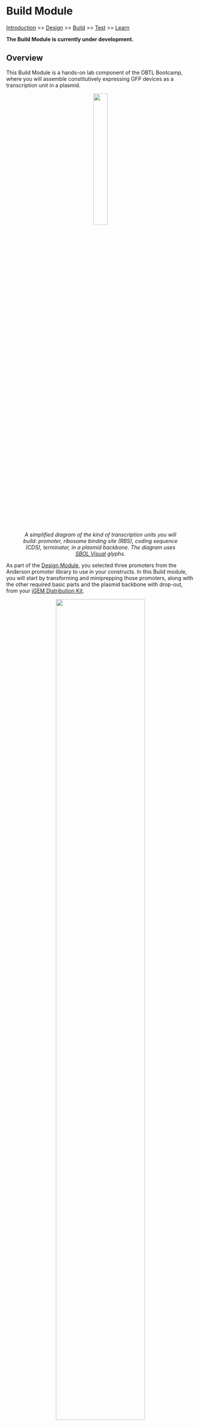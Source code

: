 # Build Module
[Introduction](/0_intro/0_intro.md) >> [Design](/1_design/1_design.md) >> [Build](/2_build/2_build.md) >> [Test](/3_test/3_test.md) >> [Learn](/4_learn/4_learn.md)

**The Build Module is currently under development.**

## Overview
This Build Module is a hands-on lab component of the DBTL Bootcamp, where you will assemble constitutively expressing GFP devices as a transcription unit in a plasmid.
 

<center>
<figure>
<img src="../0_intro/assets/images/transcription-unit-labeled.png" width=30% />
<figcaption>
<i>A simplified diagram of the kind of transcription units you will build: promoter, ribosome binding site (RBS), coding sequence (CDS), terminator, in a plasmid backbone. 
The diagram uses <a href="https://sbolstandard.org/visual-about/">SBOL Visual</a> glyphs.</i>
</figcaption>
</figure>
</center>


As part of the [Design Module](/1_design/1_design.md), you selected three promoters from the Anderson promoter library to use in your constructs. 
In this Build module, you will start by transforming and miniprepping those promoters, along with the other required basic parts and the plasmid backbone with drop-out, from your [iGEM Distribution Kit](https://technology.igem.org/distribution/introduction).


<center>
<figure>
<img src="assets/images/GGA-Transformations.png" width=75% />
<figcaption>
<i>Visualization of the basic parts and plasmid backbone needed for the assembly of transcriptional units. The three promoters are those selected in the Design Module.</i>
</figcaption>
</figure>
</center>
 
Once you have miniprepped the basic parts and the plasmid backbone with drop-out, you will use [Golden Gate Assembly (GGA)](https://technology.igem.org/assembly/golden-gate) reactions to build the three constitutively expressing GFP constructs that you designed and _in silico_ assembled in the [Design Module](/1_design/1_design.md).
Within each reaction, all plasmids will be digested with a Type IIS restriction enzyme, allowing for the complementary overhangs flanking the parts and the plasmid backbone to ligate together.

<center>
<figure>
<img src="assets/images/GGA-Assembly-Reaction.png" width=75% />
<figcaption>
<i>Simplified diagram of a single GGA reaction after BsaI has excised the basic parts from their plasmid backbone. Not pictured: the excised plasmid backbones and RFP drop-out.</i>
</figcaption>
</figure>
</center>

Finally, after the reactions have been transformed, you can can validate that your assembled constructs match your _in silico_ assemblies, and proceed to the [Test Module](/3_test/3_test.md), where you will characterize them. 

While this module includes a fairly standard workflow to get to this point, it does take 5/6-days with several steps which we have elaborated on in the [Workflow Overview section](#workflow-overview).


> **IMPORTANT:** As with all experimental procedures, preparation is of key importance. 
Before starting in the lab, read through the entire module: familiarize yourself with the protocols, the materials, and the equipment needed.

### Can't Build? Don't worry!

If you are unable to assemble your designed constructs, or have decided not to do the Build Module, you can (mostly) skip this module. 
Instead, you can transform a selection of [Interlab devices](#build-alternative-interlab-devices) directly from the Distribution Kit, and use those in the [Test Module](/3_test/3_test.md). 
_No assembly required!_

### What you will need to know before you start
- **IMPORTANT:** 
Before you start any work in the lab, make sure you have completed ALL of your institution's safety requirements.
- Core concepts & terminology from the [Introduction](/0_intro/0_intro.md) and [Design Module](/1_design/1_design.md).
- Basic laboratory techniques and familiarity with all the equipment that are used in the workflow/protocols below.
- Keeping a good notebook! Make sure to follow best practices and any guidelines from your lab group, but [here](/2_build/tips-notebook.md) are some general tips.

## Resources Needed
The following are the resources needed for the Build Module. 

- Chemically competent _E. coli_ cells, preferably DH5a and DH10b, or strains with recA1 and endA1 mutations
- Miniprep DNA extraction kit to isolate plasmid DNA from transformed cells
- Media: 
    - LB broth
    - SOC broth
    - LB agar plates
    - Kanamycin and chloramphenicol antibiotic stocks
    - 80% sterile glycerol.
- Enzymes, buffers, and other reagents 
    - BsaI and associated buffers
    - T4 DNA Ligase and associated buffers
    - Optional: BSA + PEG-3350
- Equipment: 
    - micropipettes and tips
    - water bath or heat block for transformations
    - Nanodrop, Qubit & reagents, or other device to measure DNA concentration
    - Thermocyler for GGA
- Other materials
    - plate spreaders / glass beads
    - 14-mL cell culture tubes
    - PCR and microcentrifuge tubes
    - ice bucket and ice or cold block
    - iGEM Distribution Kit

>**Note** that this list is not completely exhaustive as there are some things that we assume your lab has access to, from small things (lab pens, glassware) to larger ones (-80°C freezer, centrifuge).
We have also not included quantities, it is important for you to understand the workflow, read through the protocols, and keep track of those yourself. 

## Workflow Overview
The following is a 6-day plan for the Build Module, that will take you from transforming parts from the iGEM Distribution Kit, to assembling your constructs, and finally preparing glycerol stocks for future use. 

You or your lab may have your preferred protocols (and workflow) for all of the steps in this plan, so feel free to use those. 
However, we have also included recommended protocols and tips from iGEM and the iGEM Engineering Committee, which in case of issues, we are more adept at providing troubleshooting help for.

Depending on your level of experience and/or available time, you may be able to combine the Day 4 work (transform assembly reaction) with Day 3, to shorten this workflow to 5 days.

> **IMPORTANT:** All parts from the distribution kit MUST first be transformed into competent cells. 
Once these cells are growing, you can make glycerol stocks and miniprep the plasmids from overnight cultures. 
These miniprepped plasmids are what you will use for the assembly reactions. 
DO NOT use DNA from the distribution kit directly in an assembly reaction.

- **[Day 0](#day-0)** (Before you start)
    - Competent cells
    - Antibiotic stocks and media
- **[Day 1](#day-1)**
    - Transform plasmids from Distribution Kit*
- **[Day 2](#day-2)**
    - Pick colonies and inoculate overnight cultures
- **[Day 3](#day-3)**
    - Make glycerol stocks
    - Make minipreps and quantify DNA
    - Setup Assembly reaction
- **[Day 4](#day-4)**
    - Transform assembly reaction
- **[Day 5](#day-5)**
    - Screen colonies 
    - Select GFP-positive colonies and inoculate overnight cultures
- **[Day 6](#day-6)**
    - Make glycerol stocks
    - Miniprep plasmids
    - Confirm plasmid sequences

> **Note:** This plan does not include time for the following:
> - preparing & testing competent cells
> - sequence confirmation of parts/constructs

## Day 0
Day 0 includes materials and reagents that you will need before you start.
It is quite common to have these already in accesible in the lab, but you should make sure you have enough to complete the Build module.

### Competent cells
There are two general types of [competent _E. coli_ cells](https://en.wikipedia.org/wiki/Transformation_(genetics)#Bacterial): chemically competent and electrocompetent. 
Electrocompetent cells require an electroporator which you may not have access to in your lab. 
So for this bootcamp, we will cover making and using chemically competent cells, since you only need a heated water bath or heat block to transform the plasmids into your cells. 

For chemically competent cells, you can either purchase these cells from a vendor or make them in the lab.
Vendors will often sell a range of competent cells for different purposes and transformation efficiencies. 
These commercial competent cells are validated so it can make troubleshooting easier, but they are an added expense. 

If you are unable to purchase competent cells, we have provided a protocol below so you can make your own cells and test their efficiency. 

#### Protocols
- [Preparing Competent Cells](./protocol-preparing-competent-cells.md)
- [Competent Cell Efficiency](./protocol-competent-cell-efficiency.md)

#### Additional Resources
- [Bacterial Transformation (Addgene)](https://www.addgene.org/protocols/bacterial-transformation/)

### Antibiotic stocks and media
For this bootcamp (the Build and Test modules) you will need chloramphenicol and kanamycin antibiotic stocks.
You will add those to LB liquid media and LB agar.

Most labs typically make stocks of a 1000x concentration of common antibiotics which are filter-sterilized through a 0.22µm syringe filter, aliquoted and stored in the freezer. 

For example, you might make 10mL at stock concentration, run it through a filter with a syringe and divide into 0.5-1 mL aliquots and freeze.
Then when setting up a 4 mL culture for a single plasmid you would use 4 µL of the stock antibiotic in 4 mL of LB media to achieve a working concentration of 1/1000. 



| Antibiotic | Stock conc. (mg/mL) | Working conc.	(µg/mL) | Dilution | Solvent |
| --- | --- | --- | --- | --- |
| Chloramphenicol | 20 | 20 | 1,000× | in EtOH |
| Kanamycin | 50 | 50 | 1,000× | In ddH2O |

Adapted from the Barrick Lab's [Antibiotic concentrations and stock solutions](https://www.barricklab.org/twiki/bin/view/Lab/ProtocolsAntibioticStockSolutions).



## Day 1
### Transform plasmids from Distribution Kit

The following table contains the basic information for the parts and plasmid backbone you will need to transform from the [iGEM Distribution Kit](https://technology.igem.org/distribution/handbook).

<center>
<figure>
<img src="assets/images/distribution-kit-transformations.png" width=75% />
</figure>
</center>


From this list you will do **eight** transformations, as you do _not_ need to transform all five promoters, only the ones you selected for your _in silico_ assemblies in the [Design Module](/1_design/1_design.md).

**Transform**
- 3 Anderson Promoters
- the RBS, CDS, and terminator
- the Positive and Negative Controls

| BBa_ name | description | part type | Plasmid Backbone | AbR | Total Plasmid length (bp) |
| --- | --- | --- | --- | --- | --- |
| BBa_I20270 | Positive control | device | pSB1C3 | CmR | 5337 |
| BBa_J23100 | Anderson promoter | promoter | pSB1C5SA | CmR | 2424 |
| BBa_J23101 | Anderson promoter | promoter | pSB1C3SA | CmR | 2467 |
| BBa_J23106 | Anderson promoter | promoter | pSB1C3SA | CmR | 2467 |
| BBa_J23116 | Anderson promoter | promoter | pSB1C5SA | CmR | 2424 |
| BBa_J23117 | Anderson promoter | promoter | pSB1C3SA | CmR | 2467 |
| BBa_J428038 | BBa_B0034 Type IIS variant | RBS | pSB1C5SB | CmR | 2411 |
| BBa_J119040 | BBa_E0040 Type IIS variant | CDS | pSB1C5C | CmR | 2766 |
| BBa_J428092 | BBa_B0015 Type IIS variant | terminator | pSB1C5SD | CmR | 2520 |
| BBa_J434151 | pTi plasmid backbone with RFP drop-out (and negative control) | plasmid backbone | BBa_J434150 | KanR | 5484 |

_KanR = kanamycin resistant, CmR = chloramphenicol resistant_

These are all available in the following iGEM Distributions, and we have included their locations as separate csv files:
- [2024 Distribution Locations](./assets/platemaps/2024-distribution-bootcamp-parts.csv)
- 2025 Distribution (TBD)

**Key things to know:** 
- which three promoters did you select for your _in silico_ assemblies?
- the antibiotic resistances of the plasmid backbones, as these are the antiobiotic stocks you need: kanamycin and chloramphenicol
- the sizes in bp of the plasmids, as we will use this to calculate the molar concentration for the [assembly reaction](#set-up-assembly-reaction).
- there is an estimated 1-2 ng of DNA in each distribution kit well, so if you are using our recommended protocol, assume that you are transforming with 100-200 pg/µL. 

Lastly, you may have noticed that there is a positive control in the table.
That device, BBa_I20270 in pSB1C3, has been used as a positive control for past Interlabs.
We will not be using this as a control for transformations or assembly, but as a control for the [Test Module](/3_test/3_test.md) experiment. 
We will transform it now, so you will not need to do that later.

You may also have noticed that there is not a negative control listed.
That's because we will use the pTi plasmid backbone with RFP drop-out as our negative control in the Test Module.

#### Protocols
- [Distribution Kit Transformations](./protocol-distribution-transformation.md)

#### Additional Resources
- [Bacterial Transformation (Addgene)](https://www.addgene.org/protocols/bacterial-transformation/)

## Day 2
### Pick colonies and inoculate overnight cultures
If your transformations were successful, you will have colonies to pick from!

**Note:** With the exception of the pTi plasmid backbone with drop-out (RFP) and the BBa_I20270 positive control (GFP), none of your transformations should have fluorescent colonies.

Beforehand, set up the culture tubes with LB media with the appropriate antibiotic. We recommend the following:
- Grow two colonies in separate tubes for each transformed plasmid in case of a problem with the overnight culture or low yield.
- If possible, use 14 mL snap cap tubes or cover the tubes with sterile aluminum foil, rather than screw cap tubes, as _E. coli_ will grow better if there is air exchange when growing in a shaking incubator.
- Pre-label all your tubes, with the part/plasmid and the antibiotic
- Each tube should have 4 mL of LB media + antibiotics (see table below).

<br />

| Antibiotic | # of Plasmids | # of Tubes (2x per plasmid) | LB Media needed |
| --- | --- | --- | --- |
| Chloramphenicol | 7 | 14 | 56 mL |
| Kanamycin | 1 | 2 | 8 mL |

<br />

For the inoculations:
- Pick a single colony with a sterile toothpick or pipette tip, drop it into the appropriately labeled tube, and cover.
- Incubate your inoculated cultures at 37°C for 16-18 hours in a shaking incubator (200-250 rpm,reciprocal shaking). Do not grow more than 18 hours as this may reduce yields when extracting DNA.

The following day (after 16-18 hours), the cultures should be cloudy.
Measuring the OD600 of your culture is always good practice, and will also help troubleshoot if you have issues with minipreps and glycerol stocks.

#### Additional Resources
- [Inoculating a Liquid Bacterial Culture (Addgene)](https://www.addgene.org/protocols/inoculate-bacterial-culture/)


## Day 3
### Make glycerol stocks
You will need to make glycerol stocks of your transformed _E. coli_ with plasmids for long-term storage.
This allows you to save a sample in your -80°C freezer. You can revive the cells by growing them up on agar plates to pick fresh colonies whenever you need to get more plasmid DNA. 

When using your glycerol stock keep it on dry ice. 
Do not let it unthaw. 
Too many freeze and thaw cycles will degrade its usability and may introduce more mutations.

#### Protocols
- [Glycerol Stock Protocol](./protocol-glycerol-stock.md)

#### Additional Resources
- [Creating Bacterial Glycerol Stocks (Addgene)](https://www.addgene.org/protocols/create-glycerol-stock/)

### Make minipreps
Plasmid DNA can be extracted from _E. coli_ cells at different scales. 
For this procedure you will use the **miniprep** scale as this provides enough DNA for characterization and use in a number of GGA reactions. 

You will use silica columns to bind the plasmid DNA from the lysed and neutralized extract. 
All modern plasmid extraction methods/kits use a three step procedure for creating the neutralized lysate that will be added to the silica containing spin column. 
We have some tips on this process, but you should adhere to the protocols of the kit that you are using.

Plasmid DNA can then be stored long term at -20°C. 

> **Important:** Due to time (and resource cost) we have not included a step here for sequence confirming these transformants. 
This is always good practice though: mistakes and mutations happen!

**Examples of miniprep kits:**
- Qiagen Spin Miniprep Kit
- Zyppy Plasmid Miniprep Kit
- Macherey-Nagel NucleoSpin Miniprep Kit
- Monarch Plasmid Miniprep Kit
- [Coleman Lab protocol](https://coleman-lab.org/lab-protocols/#labprotocols) ([make your own](https://coleman-lab.org/wp-content/uploads/2021/07/plasmid-miniprep-5-ml-spin-column-.pdf))

#### Protocols
- [Miniprep Tips](./tips-miniprep.md)


### Quantify Plasmid preps
In order to perform an assembly reaction you must know the exact molar concentration of your parts in plasmid and the plasmid backbone with dropout. 
You want to have equal-molar amounts of all parts in plasmid as an imbalance can reduce the yield of correctly assembled colonies upon transformation.

UV absorbance is one of the most common ways to quantify DNA. 
Fluorometry is more sensitive, allowing measurement of nanogram quantities of DNA. 
You want to have the quantity of your plasmids expressed in ng/µL.

Follow the instructions for the instrument you will use to quantify your plasmid DNA

**Example instruments:**
- Nanodrop
- UV/Visible spectrophotometer with UV-transparent quartz cuvettes.
- Fluorimetry (Qubit, DeNovix, etc.)

#### Additional Resources
- [DNA Quantification & Spectrophotometer Tips (Addgene)](https://www.addgene.org/protocols/dna-quantification/)

### Set up assembly reaction
Before you start your assembly make sure that you have all of your plasmids prepared and the DNA quantified using the methods listed above.

As mentioned you want to have equal-molar amounts of all parts in plasmid in an assembly reaction. You can use the following equation or an [online calculator](https://nebiocalculator.neb.com/#!/dsdnaamt) to calculate this. 

> moles dsDNA (mol) = mass of dsDNA (g)/((length of dsDNA (bp) x 615.96 g/mol/bp) + 36.04 g/mol)

You will need to know the length of the dsDNA (bp), which we have included in the Distribution table from [Day 1](#day-1). 
Note, this is the total plasmid size (bp) not just the size of the part by itself.

You should start by making 50nM stock solutions of your parts and plasmids.


For the assembly reactions, we recommend using 25 fmol for each part in plasmid, and half as much (12.5 fmol) for the plasmid backbone with drop-out, to reduce religation.

#### Protocols
- [Golden Gate Assembly (Bennett Lab)](https://wiki.rice.edu/confluence/display/BIODESIGN/Golden+Gate+Assembly)

## Day 4
### Transform assembly reaction
Once you have your assembly reactions, you can transform them into your competent cells.
The protocol we recommend below has some key differences compared to the [distribution kit transformations protocol](./protocol-distribution-transformation.md).

#### Protocols
- [Assembly Reaction Transformations](./protocol-assembly-transformation.md)


## Day 5
### Screen colonies and inoculate overnight cultures
On your transformation plates you should see a mixture of GFP and RFP positive colonies. 

The RFP-expressing cells contain the unaltered plasmid backbone with drop-out whereas the GFP-expressing cells contain candidates of your assembled constructs.

[Content needed: UV lightbox & promoter strength for weakly green colonies]

At this stage you will pick (with sterile toothpicks or pipette tips) well isolated individual GFP colonies from the plate and grow them overnight (16-18 hours max) in LB broth with kanamycin. 
Picking four colonies for each assembly is sufficient. 

These overnight cultures will be used on Day 6, to perform miniprep plasmid DNA extractions and make glycerol stocks. 


## Day 6
### Make glycerol stocks and miniprep your constructs
Read through the documentation from Day 3 if you need to!

### Confirm plasmid sequences
Mutations and mistakes happen!
For your own project, you should always confirm the sequence of your constructs so you know that no mutations/errors/mistakes have arisen.

Sequencing will usually involve: 
1. miniprepping your construct plasmids
2. following the submission procedures for your institution/sequencing vendor
    - you may be choosing between NGS whole plasmid or Sanger sequencing
3. receiving data back and using a sequence alignment tool

If possible, we encourage you to use sequencing to confirm the constructs you have assembled for this bootcamp.
For sequence alignment, you will use the [GenBank files](/genbank_files/part%20in%20backbone/Validation/) for your _in silico_ assemblies.

However plasmid sequencing can be expensive, so you may want to restriction map your individual clones beforehand and select one or two clones for sequencing. 

## Build Alternative: Interlab Devices

### ALT Workflow Overview
- **Day 1**
    - Transform plasmids from Distribution Kit
- **Day 2**
    - Pick colonies
- **Day 3**
    - Make glycerol stocks
    - Miniprep plasmids
    - Confirm plasmid sequences

### ALT Day 1
#### Transform plasmids from Distribution Kit

The following table contains the basic information for the Interlab Devices you will need to transform from the [2024 iGEM Distribution Kit](https://technology.igem.org/distribution/handbook).

For this Bootcamp we specifically selected parts (or variants of parts) that were used in these Interlab devices.
They will all use the same Anderson promoter set that you selected from in the Design Module, so you can choose the Interlab Devices you would like to transform based on your promoter choice.

However, these constructs will differ from the ones you _in silico_ assembled in the Design Module, as they were assembled with BioBrick assembly into the pSB1C3 plasmid backbone.

From this you will do **five** transformations, as you do _not_ need to transform all five promoters, only the ones you selected for your _in silico_ assemblies in the [Design Module](/1_design/1_design.md).
- Transform 3 Interlab Test Devices
- Transform the Positive and Negative Controls

| BBa_ name | Promoter | description | part type | Plasmid Backbone | AbR |
| --- | --- | --- | --- | --- | --- |
| BBa_I20270 | BBa_J23151 | Interlab 2018 Positive Control | device | pSB1C3 | CmR |
| BBa_J364000 | BBa_J23101 | Interlab 2018 Test Device 1 | device | pSB1C3 | CmR | 
| BBa_J364001 | BBa_J23106 | Interlab 2018 Test Device 2 | device | pSB1C3 | CmR | 
| BBa_J364002 | BBa_J23117 | Interlab 2018 Test Device 3 | device | pSB1C3 | CmR | 
| BBa_J364007 | BBa_J23100 | Interlab 2018 Test Device 4 | device | pSB1C3 | CmR | 
| BBa_J364008 | BBa_J23104* | Interlab 2018 Test Device 5 | device | pSB1C3 | CmR | 
| BBa_J364009 | BBa_J23116 | Interlab 2018 Test Device 6 | device | pSB1C3 | CmR | 
| BBa_J428100 | BBa_J23101 | Interlab_NegC (luxR) | device | pSB1C3 | CmR |

These are all available in the following iGEM Distributions, and we have included their locations as separate csv files:
- [2024 Distribution Interlab Locations](./assets/platemaps/2024-distribution-bootcamp-interlab-devices.csv)
- 2025 Distribution (TBD)

_CmR = chloramphenicol resistant_

**Key things to know:** 
- the antibiotic resistances of the plasmid backbones, as these are the antiobiotic stocks you need: chloramphenicol
- there is an estimated 1-2 ng of DNA in each distribution kit well, so if you are using our recommended protocol, assume that you are transforming with 100-200 pg/µL. 

Lastly, you may have noticed that there are positive and negative controls in the table.
These devices, BBa_I20270 and BBa_J428100, have been used as controls in past Interlabs.
We will not be using them as a controls for transformations or assembly, but as a control for the [Test Module](/3_test/3_test.md) experiment, so we will transform them now, so you will not need to do that later.

##### Protocols
- [Distribution Kit Transformations](./protocol-distribution-transformation.md)

##### Additional Resources
- [Bacterial Transformation (Addgene)](https://www.addgene.org/protocols/bacterial-transformation/)

### ALT Day 2 & 3
For the following protocols, please refer to the [Day 2](#day-2) and [Day 3](#day-3) of the normal workflow, adjusting for differences in the transformations (count, antibiotic, etc.).


## Test Module
Once you have followed a workflow and produced and validated your assembled constructs, you are ready to proceed on to the [Test Module](/3_test/3_test.md). 

In the Test Module, you will use the GFP constructs to measure fluorescence using a standard protocol, calibrants, and a plate reader. 

This module will also introduce good measurement practices, experimental design principles, and key questions to consider before proceeding to the Test stage of your project.
